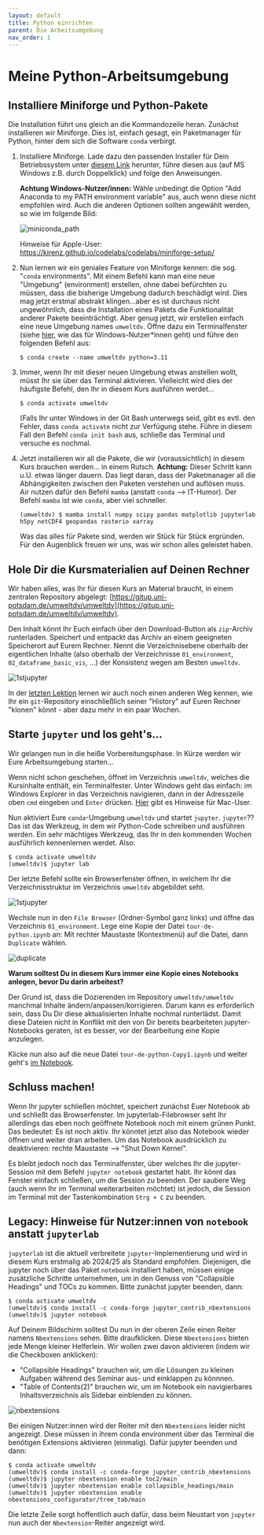 ```yaml
---
layout: default
title: Python einrichten
parent: Die Arbeitsumgebung
nav_order: 1
---
```


# Meine Python-Arbeitsumgebung

## Installiere Miniforge und Python-Pakete

Die Installation führt uns gleich an die Kommandozeile heran. Zunächst installieren wir Miniforge.
Dies ist, einfach gesagt, ein Paketmanager für Python, hinter dem sich die Software `conda` verbirgt. 

1. Installiere Miniforge. Lade dazu den passenden Installer für Dein Betriebssystem unter [diesem Link](https://conda-forge.org/download/) herunter, führe diesen aus (auf MS Windows z.B. durch Doppelklick) und folge den Anweisungen.

   **Achtung Windows-Nutzer/innen:** Wähle unbedingt die Option "Add Anaconda to my PATH environment variable" aus, auch wenn diese nicht empfohlen wird. Auch die anderen Optionen sollten angewählt werden, so wie im folgende Bild:
   
   ![miniconda_path](img/miniforge-screenshot.png)
   
   Hinweise für Apple-User: https://kirenz.github.io/codelabs/codelabs/miniforge-setup/

2. Nun lernen wir ein geniales Feature von Miniforge kennen: die sog. "`conda` environments".
   Mit einem Befehl kann man eine neue "Umgebung" (environment) erstellen, ohne dabei befürchten zu müssen, dass
   die bisherige Umgebung dadurch beschädigt wird. Dies mag jetzt erstmal abstrakt klingen...aber es ist durchaus nicht ungewöhnlich,
   dass die Installation eines Pakets die Funktionalität anderer Pakete beeinträchtigt. Aber genug jetzt, wir erstellen einfach
   eine neue Umgebung names `umweltdv`. Öffne dazu ein Terminalfenster (siehe [hier](https://tutorial.djangogirls.org/en/intro_to_command_line/), wie das für Windows-Nutzer*innen geht) und führe den folgenden Befehl aus:
   
   `$ conda create --name umweltdv python=3.11`

3. Immer, wenn Ihr mit dieser neuen Umgebung etwas anstellen wollt, müsst Ihr sie über das Terminal aktivieren. 
   Vielleicht wird dies der häufigste Befehl, den Ihr in diesem Kurs ausführen werdet...
   
   `$ conda activate umweltdv`
   
   (Falls Ihr unter Windows in der Git Bash unterwegs seid, gibt es evtl. den Fehler,
   dass `conda activate` nicht zur Verfügung stehe. Führe in diesem Fall den Befehl
   `conda init bash` aus, schließe das Terminal und versuche es nochmal.

4. Jetzt installieren wir all die Pakete, die wir (voraussichtlich) in diesem Kurs brauchen werden... in einem Rutsch. **Achtung:** Dieser Schritt kann u.U. etwas länger dauern. Das liegt daran, dass der Paketmanager all die Abhängigkeiten zwischen den Paketen verstehen und auflösen muss. Air nutzen dafür den Befehl `mamba` (anstatt `conda` --> IT-Humor). Der Befehl `mamba` ist wie `conda`, aber viel schneller.

   `(umweltdv) $ mamba install numpy scipy pandas matplotlib jupyterlab h5py netCDF4 geopandas rasterio xarray` 
   
   Was das alles für Pakete sind, werden wir Stück für Stück ergründen. 
   Für den Augenblick freuen wir uns, was wir schon alles geleistet haben.
   
   

## Hole Dir die Kursmaterialien auf Deinen Rechner

Wir haben alles, was Ihr für diesen Kurs an Material braucht, in einem zentralen Repository abgelegt: [https://gitup.uni-potsdam.de/umweltdv/umweltdv](https://gitup.uni-potsdam.de/umweltdv/umweltdv).

Den Inhalt könnt Ihr Euch einfach über den Download-Button als `zip`-Archiv runterladen. 
Speichert und entpackt das Archiv an einem geeigneten Speicherort auf Eurem Rechner. Nennt die Verzeichnisebene oberhalb
der eigentlichen Inhalte (also oberhalb der Verzeichnisse `01_environment`, `02_dataframe_basic_vis`, ...) der
Konsistenz wegen am Besten `umweltdv`.

![1stjupyter](img/downloadrepo.png)

In der [letzten Lektion](../../07_git/Beschaffen.md) lernen wir auch noch einen anderen Weg kennen, wie Ihr ein `git`-Repository einschließlich seiner "History" auf Euren Rechner "klonen" könnt - aber dazu mehr in ein paar Wochen.

## Starte `jupyter` und los geht's...

Wir gelangen nun in die heiße Vorbereitungsphase. In Kürze werden wir Eure Arbeitsumgebung starten...

Wenn nicht schon geschehen, öffnet im Verzeichnis `umweltdv`, welches die Kursinhalte enthält, ein Terminalfester. 
Unter Windows geht das einfach: im Windows Explorer in das Verzeichnis navigieren, dann in der Adresszeile oben `cmd` eingeben und `Enter` drücken.
[Hier](https://www.maketecheasier.com/launch-terminal-current-folder-mac/) gibt es Hinweise für Mac-User.

Nun aktiviert Eure `conda`-Umgebung `umweltdv` und startet `jupyter`. `jupyter`?? Das ist das Werkzeug, in dem wir 
Python-Code schreiben und ausführen werden. Ein sehr mächtiges Werkzeug, das Ihr in den kommenden Wochen ausführlich
kennenlernen werdet. Also:

```
$ conda activate umweltdv
(umweltdv)$ jupyter lab
```
Der letzte Befehl sollte ein Browserfenster öffnen, in welchem Ihr die Verzeichnisstruktur im Verzeichnis `umweltdv` abgebildet seht.

![1stjupyter](img/jupyterlab-1st.png)

 
Wechsle nun in den `File Browser` (Ordner-Symbol ganz links) und öffne das Verzeichnis
`01_environment`. Lege eine Kopie der Datei `tour-de-python.ipynb` an: 
Mit rechter Maustaste (Kontextmenü) auf die Datei, dann `Duplicate` wählen.

![duplicate](img/duplicate-jupyterlab.png)

**Warum solltest Du in diesem Kurs immer eine Kopie eines Notebooks anlegen, bevor
Du darin arbeitest?**

Der Grund ist, dass die Dozierenden im Repository `umweltdv/umweltdv`
manchmal Inhalte ändern/anpassen/korrigieren. Darum kann es erforderlich sein, dass Du Dir 
diese aktualisierten Inhalte nochmal runterlädst. Damit diese Dateien nicht in Konflikt 
mit den von Dir bereits bearbeiteten jupyter-Notebooks geraten, ist es besser, vor der
Bearbeitung eine Kopie anzulegen.

Klicke nun also auf die neue Datei `tour-de-python-Copy1.ipynb` und weiter geht's
[im Notebook](tour-de-python.html).

## Schluss machen!

Wenn Ihr jupyter schließen möchtet, speichert zunächst Euer Notebook ab und
schließt das Browserfenster. Im jupyterlab-Filebrowser seht Ihr allerdings das
eben noch geöffnete Notebook noch mit einem grünen Punkt. Das bedeutet: 
Es ist noch aktiv. Ihr könntet jetzt also das Notebook wieder öffnen und 
weiter dran arbeiten. Um das Notebook ausdrücklich zu deaktivieren: 
rechte Maustaste --> "Shut Down Kernel".

Es bleibt jedoch noch das Terminalfenster, über welches Ihr die jupyter-Session
mit dem Befehl `jupyter notebook` gestartet habt. Ihr könnt das Fenster einfach
schließen, um die Session zu beenden. Der saubere Weg (auch wenn Ihr im Terminal
weiterarbeiten möchtet) ist jedoch, die Session im Terminal mit der Tastenkombination
`Strg + C` zu beenden.


## Legacy: Hinweise für Nutzer:innen von `notebook` anstatt `jupyterlab`

`jupyterlab` ist die aktuell verbreitete `jupyter`-Implementierung und wird
in diesem Kurs erstmalig ab 2024/25 als Standard empfohlen. Diejenigen, die jupyter 
noch über das Paket `notebook` installiert haben, müssen einige zusätzliche Schritte
unternehmen, um in den Genuss von "Collapsible Headings" und TOCs zu kommen. Bitte
zunächst jupyter beenden, dann:

```
$ conda activate umweltdv
(umweltdv)$ conda install -c conda-forge jupyter_contrib_nbextensions
(umweltdv)$ jupyter notebook
```

Auf Deinem Bildschirm solltest Du nun in der oberen Zeile einen Reiter namens 
`Nbextensions` sehen. Bitte draufklicken. Diese `Nbextensions` bieten jede Menge
kleiner Helferlein. Wir wollen zwei davon aktivieren (indem wir die Checkboxen anklicken):

- "Collapsible Headings" brauchen wir, um die Lösungen zu kleinen Aufgaben während 
des Seminar aus- und einklappen zu könnnen.
- "Table of Contents(2)" brauchen wir, um im Notebook ein navigierbares 
Inhaltsverzeichnis als Sidebar einblenden zu können.

![nbextensions](img/nbextensions.png)

Bei einigen Nutzer:innen wird der Reiter mit den `Nbextensions` leider nicht angezeigt.
Diese müssen in ihrem conda environment über das Terminal die benötigen Extensions
aktivieren (einmalig). Dafür jupyter beenden und dann:

```
$ conda activate umweltdv
(umweltdv)$ conda install -c conda-forge jupyter_contrib_nbextensions
(umweltdv)$ jupyter nbextension enable toc2/main 
(umweltdv)$ jupyter nbextension enable collapsible_headings/main
(umweltdv)$ jupyter nbextension enable nbextensions_configurator/tree_tab/main
```
Die letzte Zeile sorgt hoffentlich auch dafür, dass beim Neustart von `jupyter`
nun auch der `Nbextension`-Reiter angezeigt wird.

